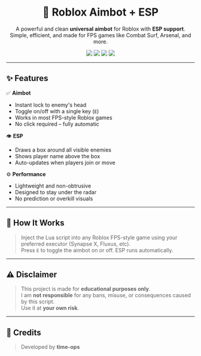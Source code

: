 <h1 align="center">🎯 Roblox Aimbot + ESP</h1>

<p align="center">
  A powerful and clean <b>universal aimbot</b> for Roblox with <b>ESP support</b>.  
  Simple, efficient, and made for FPS games like Combat Surf, Arsenal, and more.
</p>

<p align="center">
  <img src="https://img.shields.io/badge/Status-Working-green?style=flat-square">
  <img src="https://img.shields.io/badge/ESP-Enabled-blue?style=flat-square">
  <img src="https://img.shields.io/badge/Aimbot-Instant-red?style=flat-square">
  <img src="https://img.shields.io/badge/Roblox-Compatible-orange?style=flat-square">
</p>

---

## ✨ Features

✅ **Aimbot**  
- Instant lock to enemy's head  
- Toggle on/off with a single key (`E`)  
- Works in most FPS-style Roblox games  
- No click required – fully automatic

👁 **ESP**  
- Draws a box around all visible enemies  
- Shows player name above the box  
- Auto-updates when players join or move

⚙️ **Performance**  
- Lightweight and non-obtrusive  
- Designed to stay under the radar  
- No prediction or overkill visuals

---

## 🚀 How It Works

> Inject the Lua script into any Roblox FPS-style game using your preferred executor (Synapse X, Fluxus, etc).  
> Press `E` to toggle the aimbot on or off. ESP runs automatically.

---

## ⚠️ Disclaimer

> This project is made for **educational purposes only**.  
> I am **not responsible** for any bans, misuse, or consequences caused by this script.  
> Use it at **your own risk**.

---

## 🧠 Credits

> Developed by **time-ops**  
